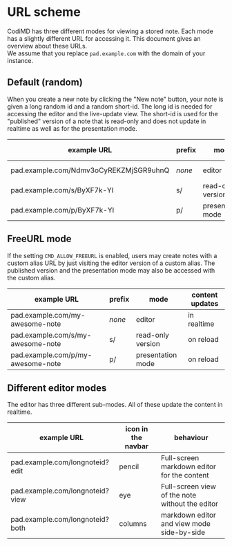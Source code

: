 # URL scheme

CodiMD has three different modes for viewing a stored note. Each mode has a slightly different URL for accessing it. This document gives an overview about these URLs.  
We assume that you replace `pad.example.com` with the domain of your instance.

## Default (random)

When you create a new note by clicking the "New note" button, your note is given a long random id and a random short-id. The long id is needed for accessing the editor and the live-update view. The short-id is used for the "published" version of a note that is read-only and does not update in realtime as well as for the presentation mode.

| example URL                            | prefix | mode              | content updates |
| -------------------------------------- | ------ | ----------------- | --------------- |
| pad.example.com/Ndmv3oCyREKZMjSGR9uhnQ | _none_ | editor            | in realtime     |
| pad.example.com/s/ByXF7k-YI            | s/     | read-only version | on reload       |
| pad.example.com/p/ByXF7k-YI            | p/     | presentation mode | on reload       |

## FreeURL mode

If the setting `CMD_ALLOW_FREEURL` is enabled, users may create notes with a custom alias URL by just visiting the editor version of a custom alias. The published version and the presentation mode may also be accessed with the custom alias.

| example URL                       | prefix | mode              | content updates |
| --------------------------------- | ------ | ----------------- | --------------- |
| pad.example.com/my-awesome-note   | _none_ | editor            | in realtime     |
| pad.example.com/s/my-awesome-note | s/     | read-only version | on reload       |
| pad.example.com/p/my-awesome-note | p/     | presentation mode | on reload       |

## Different editor modes

The editor has three different sub-modes. All of these update the content in realtime.

| example URL                     | icon in the navbar | behaviour                                       |
| ------------------------------- | -------------------| ----------------------------------------------- |
| pad.example.com/longnoteid?edit | pencil             | Full-screen markdown editor for the content     |
| pad.example.com/longnoteid?view | eye                | Full-screen view of the note without the editor |
| pad.example.com/longnoteid?both | columns            | markdown editor and view mode side-by-side      |
